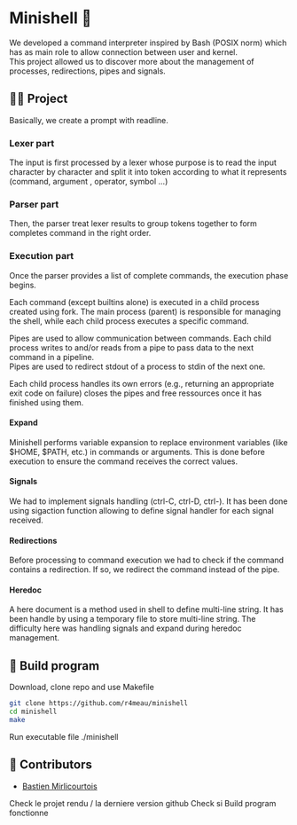 
# Minishell 👾

We developed a command interpreter inspired by Bash (POSIX norm)
which has as main role to allow connection between user and kernel.  
This project allowed us to discover more about the management of processes, redirections, pipes and signals.


## 👨‍💻 Project 
Basically, we create a prompt with readline.  

### Lexer part  
The input is first processed by a lexer whose purpose is to read the input character by character and split it into token according to what it represents (command, argument , operator, symbol ...)

### Parser part  
Then, the parser treat lexer results to group tokens together to form completes command in the right order.

### Execution part  
Once the parser provides a list of complete commands, the execution phase begins.  

Each command (except builtins alone) is executed in a child process created using fork. The main process (parent) is responsible for managing the shell, while each child process executes a specific command.  

Pipes are used to allow communication between commands. Each child process writes to and/or reads from a pipe to pass data to the next command in a pipeline.  
Pipes are used to redirect stdout of a process to stdin of the next one.

Each child process handles its own errors (e.g., returning an appropriate exit code on failure) closes the pipes and free ressources once it has finished using them. 

#### Expand 
Minishell performs variable expansion to replace environment variables (like $HOME, $PATH, etc.) in commands or arguments. This is done before execution to ensure the command receives the correct values.

#### Signals   
We had to implement signals handling (ctrl-C, ctrl-D, ctrl-\). It has been done using sigaction function allowing to define signal handler for each signal received.

#### Redirections  
Before processing to command execution we had to check if the command contains a redirection. If so, we redirect the command instead of the pipe.

#### Heredoc  
A here document is a method used in shell to define multi-line string. It has been handle by using a temporary file to store multi-line string. The difficulty here was handling signals and expand during heredoc management.


## 🔧 Build program  
Download, clone repo and use Makefile
```bash
git clone https://github.com/r4meau/minishell
cd minishell
make
```
Run executable file ./minishell


## 💼 Contributors  
- [Bastien Mirlicourtois](https://github.com/bmirlico)


Check le projet rendu / la derniere version github
Check si Build program fonctionne 
